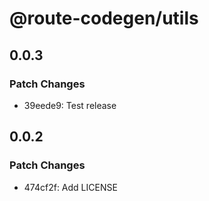 # @route-codegen/utils

## 0.0.3

### Patch Changes

- 39eede9: Test release

## 0.0.2

### Patch Changes

- 474cf2f: Add LICENSE
